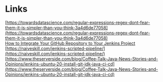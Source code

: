 









# Links  

[https://towardsdatascience.com/regular-expressions-regex-dont-fear-them-it-is-simpler-than-you-think-3a4d6de77058](https://towardsdatascience.com/regular-expressions-regex-dont-fear-them-it-is-simpler-than-you-think-3a4d6de77058)  
[How to Integrate Your GitHub Repository to Your Jenkins Project](https://www.blazemeter.com/blog/how-to-integrate-your-github-repository-to-your-jenkins-project)
[https://naiveskill.com/jenkins-scripted-pipeline/](https://naiveskill.com/jenkins-scripted-pipeline/)  
[https://www.theserverside.com/blog/Coffee-Talk-Java-News-Stories-and-Opinions/jenkins-ubuntu-20-install-git-jdk-java-ci-cd](https://www.theserverside.com/blog/Coffee-Talk-Java-News-Stories-and-Opinions/jenkins-ubuntu-20-install-git-jdk-java-ci-cd)  


